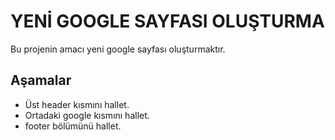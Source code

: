 # YENİ GOOGLE SAYFASI OLUŞTURMA
   Bu projenin amacı yeni google sayfası oluşturmaktır.
## Aşamalar 
- Üst header kısmını hallet.
- Ortadaki google kısmını hallet.
- footer bölümünü hallet.